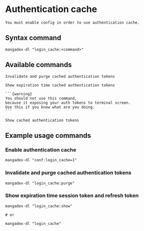# Authentication cache

```{warning}
You must enable config in order to use authentication cache.
```

## Syntax command

```shell
mangadex-dl "login_cache:<command>"
```

## Available commands

```{option} purge
Invalidate and purge cached authentication tokens
```

```{option} show
Show expiration time cached authentication tokens 
```

````{option} show_unsafe
```{warning}
You should not use this command, 
because it exposing your auth tokens to terminal screen. 
Use this if you know what are you doing.
```

Show cached authentication tokens
````

## Example usage commands

### Enable authentication cache

```shell
mangadex-dl "conf:login_cache=1"
```

### Invalidate and purge cached authentication tokens

```shell
mangadex-dl "login_cache:purge"
```

### Show expiration time session token and refresh token

```shell
mangadex-dl "login_cache:show"

# or

mangadex-dl "login_cache"
```
